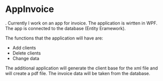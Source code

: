 # AppInvoice
.
Currently I work on an app for invoice. The application is wirtten in WPF. The app is connected to the database (Entity Eramework).

The functions that the application will have are:
* Add clients
* Delete clients
* Change data 

The additional application will generate the client base for the xml file and will create a pdf file. The invoice data will be taken from the database.
